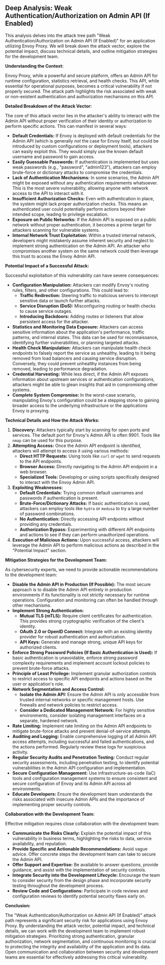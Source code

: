 ## Deep Analysis: Weak Authentication/Authorization on Admin API (If Enabled)

This analysis delves into the attack tree path "Weak Authentication/Authorization on Admin API (If Enabled)" for an application utilizing Envoy Proxy. We will break down the attack vector, explore the potential impact, discuss technical details, and outline mitigation strategies for the development team.

**Understanding the Context:**

Envoy Proxy, while a powerful and secure platform, offers an Admin API for runtime configuration, statistics retrieval, and health checks. This API, while essential for operational purposes, becomes a critical vulnerability if not properly secured. The attack path highlights the risk associated with weak or non-existent authentication and authorization mechanisms on this API.

**Detailed Breakdown of the Attack Vector:**

The core of this attack vector lies in the attacker's ability to interact with the Admin API without proper verification of their identity or authorization to perform specific actions. This can manifest in several ways:

* **Default Credentials:**  If Envoy is deployed with default credentials for the Admin API (which is generally *not* the case for Envoy itself, but could be introduced by custom configurations or deployment tools), attackers can easily exploit this. They would simply use the known default username and password to gain access.
* **Easily Guessable Passwords:** If authentication is implemented but uses weak passwords (e.g., "password", "admin123"), attackers can employ brute-force or dictionary attacks to compromise the credentials.
* **Lack of Authentication Mechanisms:** In some scenarios, the Admin API might be exposed without any authentication requirements whatsoever. This is the most severe vulnerability, allowing anyone with network access to the API to interact with it.
* **Insufficient Authorization Checks:** Even with authentication in place, the system might lack proper authorization checks. This means an authenticated user could potentially perform actions beyond their intended scope, leading to privilege escalation.
* **Exposure on Public Networks:** If the Admin API is exposed on a public network without proper authentication, it becomes a prime target for attackers scanning for vulnerable systems.
* **Internal Network Trust Exploitation:**  Within a trusted internal network, developers might mistakenly assume inherent security and neglect to implement strong authentication on the Admin API. An attacker who compromises another system on the same network could then leverage this trust to access the Envoy Admin API.

**Potential Impact of a Successful Attack:**

Successful exploitation of this vulnerability can have severe consequences:

* **Configuration Manipulation:** Attackers can modify Envoy's routing rules, filters, and other configurations. This could lead to:
    * **Traffic Redirection:**  Steering traffic to malicious servers to intercept sensitive data or launch further attacks.
    * **Service Disruption (DoS):**  Misconfiguring routing or health checks to cause service outages.
    * **Introducing Backdoors:**  Adding routes or listeners that allow persistent access for the attacker.
* **Statistics and Monitoring Data Exposure:** Attackers can access sensitive information about the application's performance, traffic patterns, and internal states. This data can be used for reconnaissance, identifying further vulnerabilities, or planning targeted attacks.
* **Health Check Manipulation:**  Attackers can manipulate health check endpoints to falsely report the service as unhealthy, leading to it being removed from load balancers and causing service disruption. Conversely, they could prevent unhealthy instances from being removed, leading to performance degradation.
* **Credential Harvesting:**  While less direct, if the Admin API exposes information about upstream services or authentication configurations, attackers might be able to glean insights that aid in compromising other systems.
* **Complete System Compromise:** In the worst-case scenario, manipulating Envoy's configuration could be a stepping stone to gaining broader access to the underlying infrastructure or the applications Envoy is proxying.

**Technical Details and How the Attack Works:**

1. **Discovery:** Attackers typically start by scanning for open ports and services. The default port for Envoy's Admin API is often 9901. Tools like `nmap` can be used for this purpose.
2. **Attempting Access:** Once the Admin API endpoint is identified, attackers will attempt to access it using various methods:
    * **Direct HTTP Requests:** Using tools like `curl` or `wget` to send requests to the API endpoints.
    * **Browser Access:**  Directly navigating to the Admin API endpoint in a web browser.
    * **Specialized Tools:**  Developing or using scripts specifically designed to interact with the Envoy Admin API.
3. **Exploiting Weaknesses:**
    * **Default Credentials:**  Trying common default usernames and passwords if authentication is present.
    * **Brute-Force/Dictionary Attacks:**  If basic authentication is used, attackers can employ tools like `hydra` or `medusa` to try a large number of password combinations.
    * **No Authentication:**  Directly accessing API endpoints without providing any credentials.
    * **Authorization Bypass:**  Experimenting with different API endpoints and actions to see if they can perform unauthorized operations.
4. **Execution of Malicious Actions:** Upon successful access, attackers will leverage the Admin API to perform malicious actions as described in the "Potential Impact" section.

**Mitigation Strategies for the Development Team:**

As cybersecurity experts, we need to provide actionable recommendations to the development team:

* **Disable the Admin API in Production (If Possible):**  The most secure approach is to disable the Admin API entirely in production environments if its functionality is not strictly necessary for runtime operations. Configuration and monitoring can often be handled through other mechanisms.
* **Implement Strong Authentication:**
    * **Mutual TLS (mTLS):**  Require client certificates for authentication. This provides strong cryptographic verification of the client's identity.
    * **OAuth 2.0 or OpenID Connect:** Integrate with an existing identity provider for robust authentication and authorization.
    * **API Keys:**  Generate and manage strong, unique API keys for authorized clients.
* **Enforce Strong Password Policies (If Basic Authentication is Used):** If basic authentication is unavoidable, enforce strong password complexity requirements and implement account lockout policies to prevent brute-force attacks.
* **Principle of Least Privilege:** Implement granular authorization controls to restrict access to specific API endpoints and actions based on the user or application's role.
* **Network Segmentation and Access Control:**
    * **Isolate the Admin API:** Ensure the Admin API is only accessible from trusted internal networks or specific management hosts. Use firewalls and network policies to restrict access.
    * **Consider a Dedicated Management Network:**  For highly sensitive environments, consider isolating management interfaces on a separate, hardened network.
* **Rate Limiting:** Implement rate limiting on the Admin API endpoints to mitigate brute-force attacks and prevent denial-of-service attempts.
* **Auditing and Logging:**  Enable comprehensive logging of all Admin API access attempts, including successful and failed authentications, and the actions performed. Regularly review these logs for suspicious activity.
* **Regular Security Audits and Penetration Testing:** Conduct regular security assessments, including penetration testing, to identify potential vulnerabilities in the Admin API configuration and implementation.
* **Secure Configuration Management:**  Use infrastructure-as-code (IaC) tools and configuration management systems to ensure consistent and secure configuration of Envoy and its Admin API across all environments.
* **Educate Developers:**  Ensure the development team understands the risks associated with insecure Admin APIs and the importance of implementing proper security controls.

**Collaboration with the Development Team:**

Effective mitigation requires close collaboration with the development team:

* **Communicate the Risks Clearly:**  Explain the potential impact of this vulnerability in business terms, highlighting the risks to data, service availability, and reputation.
* **Provide Specific and Actionable Recommendations:**  Avoid vague advice. Offer concrete steps the development team can take to secure the Admin API.
* **Offer Support and Expertise:**  Be available to answer questions, provide guidance, and assist with the implementation of security controls.
* **Integrate Security into the Development Lifecycle:**  Encourage the team to consider security from the design phase and incorporate security testing throughout the development process.
* **Review Code and Configurations:**  Participate in code reviews and configuration reviews to identify potential security flaws early on.

**Conclusion:**

The "Weak Authentication/Authorization on Admin API (If Enabled)" attack path represents a significant security risk for applications using Envoy Proxy. By understanding the attack vector, potential impact, and technical details, we can work with the development team to implement robust mitigation strategies. Prioritizing strong authentication, granular authorization, network segmentation, and continuous monitoring is crucial to protecting the integrity and availability of the application and its data. Open communication and collaboration between security and development teams are essential for effectively addressing this critical vulnerability.
